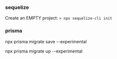 
### sequelize

Create an EMPTY project:
`> npx sequelize-cli init`



### prisma
 npx prisma migrate save --experimental

 npx prisma migrate up --experimental

